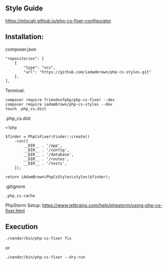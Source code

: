 ## Style Guide
https://mlocati.github.io/php-cs-fixer-configurator

## Installation:
composer.json
```
"repositories": [
    {
        "type": "vcs",
        "url": "https://github.com/iadambrown/php-cs-styles.git"
    },
],
```

Terminal:
```
composer require friendsofphp/php-cs-fixer --dev
composer require iadambrown/php-cs-styles --dev
touch .php_cs.dist
```

.php_cs.dist
```
<?php

$finder = PhpCsFixer\Finder::create()
    ->in([
        __DIR__ . '/app',
        __DIR__ . '/config',
        __DIR__ . '/database',
        __DIR__ . '/routes',
        __DIR__ . '/tests',
    ]);

return iAdamBrown\PhpCsStyles\styles($finder);
```

.gitignore
```
.php_cs.cache
```

PhpStorm Setup: 
https://www.jetbrains.com/help/phpstorm/using-php-cs-fixer.html

## Execution
```
./vendor/bin/php-cs-fixer fix
```
or
```
./vendor/bin/php-cs-fixer --dry-run
```

